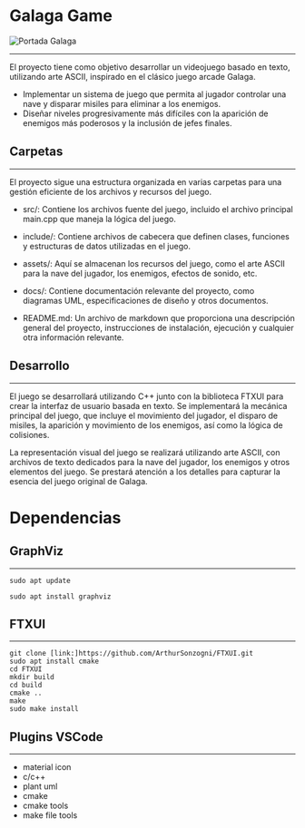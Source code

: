 
# **Galaga Game**
![Portada Galaga](https://cdn.clarosports.com/clarosports/2023/06/galaga-144927-1024x576.jpg)
___
El proyecto tiene como objetivo desarrollar un videojuego basado en texto, utilizando arte ASCII, inspirado en el clásico juego arcade Galaga.

* Implementar un sistema de juego que permita al jugador controlar una nave y disparar misiles para eliminar a los enemigos.
* Diseñar niveles progresivamente más difíciles con la aparición de enemigos más poderosos y la inclusión de jefes finales.


## **Carpetas**
___
El proyecto sigue una estructura organizada en varias carpetas para una gestión eficiente de los archivos y recursos del juego.

* src/: Contiene los archivos fuente del juego, incluido el archivo principal main.cpp que maneja la lógica del juego.

* include/: Contiene archivos de cabecera que definen clases, funciones y estructuras de datos utilizadas en el juego.

* assets/: Aquí se almacenan los recursos del juego, como el arte ASCII para la nave del jugador, los enemigos, efectos de sonido, etc.

* docs/: Contiene documentación relevante del proyecto, como diagramas UML, especificaciones de diseño y otros documentos.

* README.md: Un archivo de markdown que proporciona una descripción general del proyecto, instrucciones de instalación, ejecución y cualquier otra información relevante.

## **Desarrollo**
___
El juego se desarrollará utilizando C++ junto con la biblioteca FTXUI para crear la interfaz de usuario basada en texto. Se implementará la mecánica principal del juego, que incluye el movimiento del jugador, el disparo de misiles, la aparición y movimiento de los enemigos, así como la lógica de colisiones.

La representación visual del juego se realizará utilizando arte ASCII, con archivos de texto dedicados para la nave del jugador, los enemigos y otros elementos del juego. Se prestará atención a los detalles para capturar la esencia del juego original de Galaga. 

# Dependencias

## **GraphViz**
___
~~~
sudo apt update

sudo apt install graphviz
~~~

## **FTXUI**
___
~~~
git clone [link:]https://github.com/ArthurSonzogni/FTXUI.git
sudo apt install cmake
cd FTXUI
mkdir build
cd build
cmake ..
make
sudo make install
~~~

## **Plugins VSCode**
___

* material icon
* c/c++
* plant uml
* cmake
* cmake tools
* make file tools

